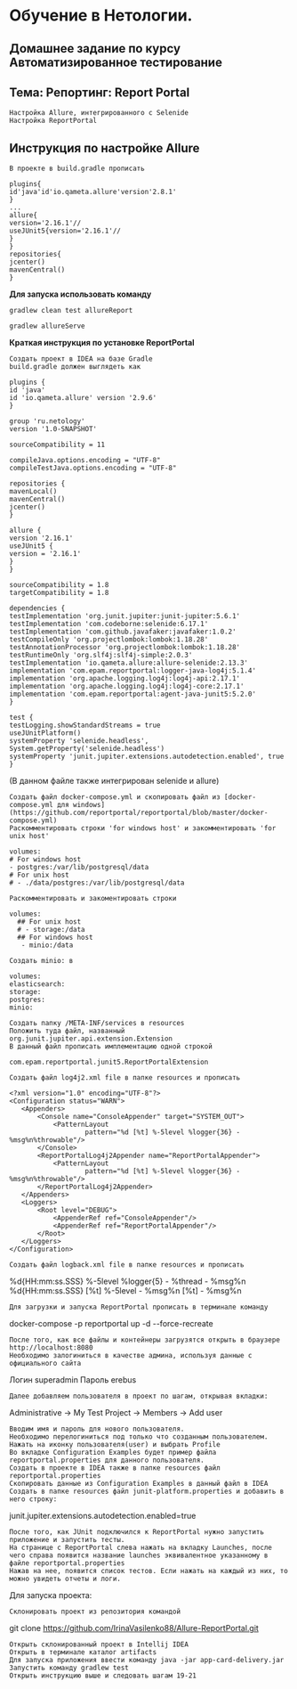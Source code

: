 # Обучение в Нетологии.
## Домашнее задание по курсу Автоматизированное тестирование
## Тема: Репортинг: Report Portal

    Настройка Allure, интегрированного с Selenide
    Настройка ReportPortal

## Инструкция по настройке Allure

    В проекте в build.gradle прописать

    plugins{
    id'java'id'io.qameta.allure'version'2.8.1'
    }
    ...
    allure{
    version='2.16.1'//
    useJUnit5{version='2.16.1'//
    }
    }
    repositories{
    jcenter()
    mavenCentral()
    }

**Для запуска использовать команду**

    gradlew clean test allureReport

    gradlew allureServe

**Краткая инструкция по установке ReportPortal**

    Создать проект в IDEA на базе Gradle
    build.gradle должен выглядеть как

    plugins {
    id 'java'
    id 'io.qameta.allure' version '2.9.6'
    }
    
    group 'ru.netology'
    version '1.0-SNAPSHOT'
    
    sourceCompatibility = 11
    
    compileJava.options.encoding = "UTF-8"
    compileTestJava.options.encoding = "UTF-8"
    
    repositories {
    mavenLocal()
    mavenCentral()
    jcenter()
    }
    
    allure {
    version '2.16.1'
    useJUnit5 {
    version = '2.16.1'
    }
    }
    
    sourceCompatibility = 1.8
    targetCompatibility = 1.8
    
    dependencies {
    testImplementation 'org.junit.jupiter:junit-jupiter:5.6.1'
    testImplementation 'com.codeborne:selenide:6.17.1'
    testImplementation 'com.github.javafaker:javafaker:1.0.2'
    testCompileOnly 'org.projectlombok:lombok:1.18.28'
    testAnnotationProcessor 'org.projectlombok:lombok:1.18.28'
    testRuntimeOnly 'org.slf4j:slf4j-simple:2.0.3'
    testImplementation 'io.qameta.allure:allure-selenide:2.13.3'
    implementation 'com.epam.reportportal:logger-java-log4j:5.1.4'
    implementation 'org.apache.logging.log4j:log4j-api:2.17.1'
    implementation 'org.apache.logging.log4j:log4j-core:2.17.1'
    implementation 'com.epam.reportportal:agent-java-junit5:5.2.0'
    }
    
    test {
    testLogging.showStandardStreams = true
    useJUnitPlatform()
    systemProperty 'selenide.headless', System.getProperty('selenide.headless')
    systemProperty 'junit.jupiter.extensions.autodetection.enabled', true
    }

(В данном файле также интегрирован selenide и allure)

    Создать файл docker-compose.yml и скопировать файл из [docker-compose.yml для windows](https://github.com/reportportal/reportportal/blob/master/docker-compose.yml)
    Раскомментировать строки 'for windows host' и закомментировать 'for unix host'

    volumes:
    # For windows host
    - postgres:/var/lib/postgresql/data
    # For unix host
    # - ./data/postgres:/var/lib/postgresql/data

    Раскомментировать и закоментировать строки

    volumes:
      ## For unix host
      # - storage:/data
      ## For windows host
       - minio:/data

    Создать minio: в 

    volumes:
    elasticsearch:
    storage:
    postgres:
    minio:

    Создать папку /META-INF/services в resources
    Положить туда файл, названный org.junit.jupiter.api.extension.Extension
    В данный файл прописать имплементацию одной строкой

    com.epam.reportportal.junit5.ReportPortalExtension

    Создать файл log4j2.xml file в папке resources и прописать

    <?xml version="1.0" encoding="UTF-8"?>
    <Configuration status="WARN">
       <Appenders>
           <Console name="ConsoleAppender" target="SYSTEM_OUT">
               <PatternLayout
                       pattern="%d [%t] %-5level %logger{36} - %msg%n%throwable"/>
           </Console>
           <ReportPortalLog4j2Appender name="ReportPortalAppender">
               <PatternLayout
                       pattern="%d [%t] %-5level %logger{36} - %msg%n%throwable"/>
           </ReportPortalLog4j2Appender>
       </Appenders>
       <Loggers>
           <Root level="DEBUG">
               <AppenderRef ref="ConsoleAppender"/>
               <AppenderRef ref="ReportPortalAppender"/>
           </Root>
       </Loggers>
    </Configuration>

    Создать файл logback.xml file в папке resources и прописать

<?xml version="1.0" encoding="UTF-8"?>
<configuration>

   <!-- Send debug messages to System.out -->
   <appender name="STDOUT" class="ch.qos.logback.core.ConsoleAppender">
       <!-- By default, encoders are assigned the type ch.qos.logback.classic.encoder.PatternLayoutEncoder -->
       <encoder>
           <pattern>%d{HH:mm:ss.SSS} %-5level %logger{5} - %thread - %msg%n</pattern>
       </encoder>
   </appender>

   <appender name="RP" class="com.epam.reportportal.logback.appender.ReportPortalAppender">
       <encoder>
           <!--Best practice: don't put time and logging level to the final message. Appender do this for you-->
           <pattern>%d{HH:mm:ss.SSS} [%t] %-5level - %msg%n</pattern>
           <pattern>[%t] - %msg%n</pattern>
       </encoder>
   </appender>

   <!--'additivity' flag is important! Without it logback will double-log log messages-->
   <logger name="binary_data_logger" level="TRACE" additivity="false">
       <appender-ref ref="RP"/>
   </logger>

   <logger name="com.epam.reportportal.service" level="WARN"/>
   <logger name="com.epam.reportportal.utils" level="WARN"/>

   <!-- By default, the level of the root level is set to DEBUG -->
   <root level="TRACE">
       <appender-ref ref="RP"/>
       <appender-ref ref="STDOUT"/>
   </root>

</configuration>

    Для загрузки и запуска ReportPortal прописать в терминале команду

docker-compose -p reportportal up -d --force-recreate

    После того, как все файлы и контейнеры загрузятся открыть в браузере http://localhost:8080
    Необходимо залогиниться в качестве админа, используя данные с официального сайта

Логин superadmin
Пароль erebus

    Далее добавляем пользователя в проект по шагам, открывая вкладки:

Administrative -> My Test Project -> Members -> Add user


    Вводим имя и пароль для нового пользователя.
    Необходимо перелогиниться под только что созданным пользователем.
    Нажать на иконку пользователя(user) и выбрать Profile
    Во вкладке Configuration Examples будет пример файла reportportal.properties для данного пользователя.
    Создать в проекте в IDEA также в папке resources файл reportportal.properties
    Скопировать данные из Configuration Examples в данный файл в IDEA
    Создать в папке resources файл junit-platform.properties и добавить в него строку:

junit.jupiter.extensions.autodetection.enabled=true

    После того, как JUnit подключился к ReportPortal нужно запустить приложение и запустить тесты.
    На странице с ReportPortal слева нажать на вкладку Launches, после чего справа появится название launches эквивалентное указанному в файле reportportal.properties
    Нажав на нее, появится список тестов. Если нажать на каждый из них, то можно увидеть отчеты и логи.

Для запуска проекта:

    Склонировать проект из репозитория командой

git clone https://github.com/IrinaVasilenko88/Allure-ReportPortal.git

    Открыть склонированный проект в Intellij IDEA
    Открыть в терминале каталог artifacts
    Для запуска приложения ввести команду java -jar app-card-delivery.jar
    Запустить команду gradlew test
    Открыть инструкцию выше и следовать шагам 19-21
